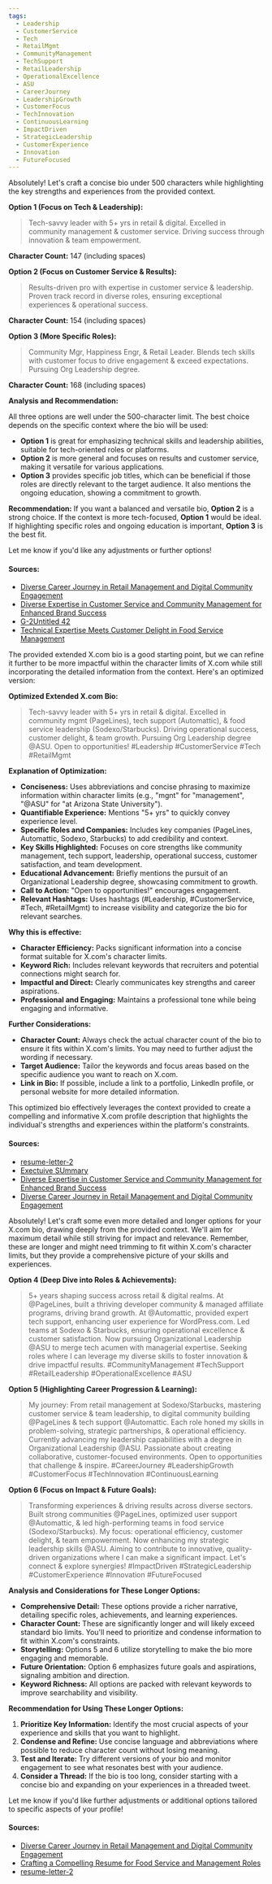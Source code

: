 ```yaml
---
tags:
  - Leadership
  - CustomerService
  - Tech
  - RetailMgmt
  - CommunityManagement
  - TechSupport
  - RetailLeadership
  - OperationalExcellence
  - ASU
  - CareerJourney
  - LeadershipGrowth
  - CustomerFocus
  - TechInnovation
  - ContinuousLearning
  - ImpactDriven
  - StrategicLeadership
  - CustomerExperience
  - Innovation
  - FutureFocused
---
```

Absolutely! Let's craft a concise bio under 500 characters while highlighting the key strengths and experiences from the provided context.

**Option 1 (Focus on Tech & Leadership):**

> Tech-savvy leader with 5+ yrs in retail & digital. Excelled in community management & customer service. Driving success through innovation & team empowerment.

**Character Count:** 147 (including spaces)

**Option 2 (Focus on Customer Service & Results):**

> Results-driven pro with expertise in customer service & leadership. Proven track record in diverse roles, ensuring exceptional experiences & operational success.

**Character Count:** 154 (including spaces)

**Option 3 (More Specific Roles):**

> Community Mgr, Happiness Engr, & Retail Leader. Blends tech skills with customer focus to drive engagement & exceed expectations. Pursuing Org Leadership degree.

**Character Count:** 168 (including spaces)

**Analysis and Recommendation:**

All three options are well under the 500-character limit. The best choice depends on the specific context where the bio will be used:

* **Option 1** is great for emphasizing technical skills and leadership abilities, suitable for tech-oriented roles or platforms.
* **Option 2** is more general and focuses on results and customer service, making it versatile for various applications.
* **Option 3** provides specific job titles, which can be beneficial if those roles are directly relevant to the target audience. It also mentions the ongoing education, showing a commitment to growth.

**Recommendation:** If you want a balanced and versatile bio, **Option 2** is a strong choice. If the context is more tech-focused, **Option 1** would be ideal. If highlighting specific roles and ongoing education is important, **Option 3** is the best fit.

Let me know if you'd like any adjustments or further options!


#### Sources:
- [Diverse Career Journey in Retail Management and Digital Community Engagement](obsidian://open?vault=Memote%20Vault&file=Diverse%20Career%20Journey%20in%20Retail%20Management%20and%20Digital%20Community%20Engagement)
- [Diverse Expertise in Customer Service and Community Management for Enhanced Brand Success](obsidian://open?vault=Memote%20Vault&file=Diverse%20Expertise%20in%20Customer%20Service%20and%20Community%20Management%20for%20Enhanced%20Brand%20Success)
- [G-2Untitled 42](obsidian://open?vault=Memote%20Vault&file=G-2Untitled%2042)
- [Technical Expertise Meets Customer Delight in Food Service Management](obsidian://open?vault=Memote%20Vault&file=Technical%20Expertise%20Meets%20Customer%20Delight%20in%20Food%20Service%20Management)

The provided extended X.com bio is a good starting point, but we can refine it further to be more impactful within the character limits of X.com while still incorporating the detailed information from the context. Here's an optimized version:

**Optimized Extended X.com Bio:**

> Tech-savvy leader with 5+ yrs in retail & digital. Excelled in community mgmt (PageLines), tech support (Automattic), & food service leadership (Sodexo/Starbucks). Driving operational success, customer delight, & team growth. Pursuing Org Leadership degree @ASU. Open to opportunities! #Leadership #CustomerService #Tech #RetailMgmt

**Explanation of Optimization:**

* **Conciseness:** Uses abbreviations and concise phrasing to maximize information within character limits (e.g., "mgnt" for "management", "@ASU" for "at Arizona State University").
* **Quantifiable Experience:** Mentions "5+ yrs" to quickly convey experience level.
* **Specific Roles and Companies:** Includes key companies (PageLines, Automattic, Sodexo, Starbucks) to add credibility and context.
* **Key Skills Highlighted:** Focuses on core strengths like community management, tech support, leadership, operational success, customer satisfaction, and team development.
* **Educational Advancement:** Briefly mentions the pursuit of an Organizational Leadership degree, showcasing commitment to growth.
* **Call to Action:**  "Open to opportunities!" encourages engagement.
* **Relevant Hashtags:** Uses hashtags (#Leadership, #CustomerService, #Tech, #RetailMgmt) to increase visibility and categorize the bio for relevant searches.

**Why this is effective:**

* **Character Efficiency:** Packs significant information into a concise format suitable for X.com's character limits.
* **Keyword Rich:** Includes relevant keywords that recruiters and potential connections might search for.
* **Impactful and Direct:** Clearly communicates key strengths and career aspirations.
* **Professional and Engaging:** Maintains a professional tone while being engaging and informative.

**Further Considerations:**

* **Character Count:**  Always check the actual character count of the bio to ensure it fits within X.com's limits. You may need to further adjust the wording if necessary.
* **Target Audience:** Tailor the keywords and focus areas based on the specific audience you want to reach on X.com.
* **Link in Bio:** If possible, include a link to a portfolio, LinkedIn profile, or personal website for more detailed information.

This optimized bio effectively leverages the context provided to create a compelling and informative X.com profile description that highlights the individual's strengths and experiences within the platform's constraints.


#### Sources:
- [resume-letter-2](obsidian://open?vault=Memote%20Vault&file=resume-letter-2)
- [Exectuive SUmmary](obsidian://open?vault=Memote%20Vault&file=Exectuive%20SUmmary)
- [Diverse Expertise in Customer Service and Community Management for Enhanced Brand Success](obsidian://open?vault=Memote%20Vault&file=Diverse%20Expertise%20in%20Customer%20Service%20and%20Community%20Management%20for%20Enhanced%20Brand%20Success)
- [Diverse Career Journey in Retail Management and Digital Community Engagement](obsidian://open?vault=Memote%20Vault&file=Diverse%20Career%20Journey%20in%20Retail%20Management%20and%20Digital%20Community%20Engagement)

Absolutely! Let's craft some even more detailed and longer options for your X.com bio, drawing deeply from the provided context. We'll aim for maximum detail while still striving for impact and relevance. Remember, these are longer and might need trimming to fit within X.com's character limits, but they provide a comprehensive picture of your skills and experiences.

**Option 4 (Deep Dive into Roles & Achievements):**

> 5+ years shaping success across retail & digital realms. At @PageLines, built a thriving developer community & managed affiliate programs, driving brand growth. At @Automattic, provided expert tech support, enhancing user experience for WordPress.com. Led teams at Sodexo & Starbucks, ensuring operational excellence & customer satisfaction. Now pursuing Organizational Leadership @ASU to merge tech acumen with managerial expertise. Seeking roles where I can leverage my diverse skills to foster innovation & drive impactful results. #CommunityManagement #TechSupport #RetailLeadership #OperationalExcellence #ASU

**Option 5 (Highlighting Career Progression & Learning):**

> My journey: From retail management at Sodexo/Starbucks, mastering customer service & team leadership, to digital community building @PageLines & tech support @Automattic. Each role honed my skills in problem-solving, strategic partnerships, & operational efficiency. Currently advancing my leadership capabilities with a degree in Organizational Leadership @ASU. Passionate about creating collaborative, customer-focused environments. Open to opportunities that challenge & inspire. #CareerJourney #LeadershipGrowth #CustomerFocus #TechInnovation #ContinuousLearning

**Option 6 (Focus on Impact & Future Goals):**

> Transforming experiences & driving results across diverse sectors. Built strong communities @PageLines, optimized user support @Automattic, & led high-performing teams in food service (Sodexo/Starbucks). My focus: operational efficiency, customer delight, & team empowerment. Now enhancing my strategic leadership skills @ASU. Aiming to contribute to innovative, quality-driven organizations where I can make a significant impact. Let's connect & explore synergies! #ImpactDriven #StrategicLeadership #CustomerExperience #Innovation #FutureFocused

**Analysis and Considerations for These Longer Options:**

* **Comprehensive Detail:** These options provide a richer narrative, detailing specific roles, achievements, and learning experiences.
* **Character Count:** These are significantly longer and will likely exceed standard bio limits. You'll need to prioritize and condense information to fit within X.com's constraints.
* **Storytelling:** Options 5 and 6 utilize storytelling to make the bio more engaging and memorable.
* **Future Orientation:** Option 6 emphasizes future goals and aspirations, signaling ambition and direction.
* **Keyword Richness:** All options are packed with relevant keywords to improve searchability and visibility.

**Recommendation for Using These Longer Options:**

1. **Prioritize Key Information:** Identify the most crucial aspects of your experience and skills that you want to highlight.
2. **Condense and Refine:** Use concise language and abbreviations where possible to reduce character count without losing meaning.
3. **Test and Iterate:** Try different versions of your bio and monitor engagement to see what resonates best with your audience.
4. **Consider a Thread:** If the bio is too long, consider starting with a concise bio and expanding on your experiences in a threaded tweet.

Let me know if you'd like further adjustments or additional options tailored to specific aspects of your profile!


#### Sources:
- [Diverse Career Journey in Retail Management and Digital Community Engagement](obsidian://open?vault=Memote%20Vault&file=Diverse%20Career%20Journey%20in%20Retail%20Management%20and%20Digital%20Community%20Engagement)
- [Crafting a Compelling Resume for Food Service and Management Roles](obsidian://open?vault=Memote%20Vault&file=Crafting%20a%20Compelling%20Resume%20for%20Food%20Service%20and%20Management%20Roles)
- [resume-letter-2](obsidian://open?vault=Memote%20Vault&file=resume-letter-2)